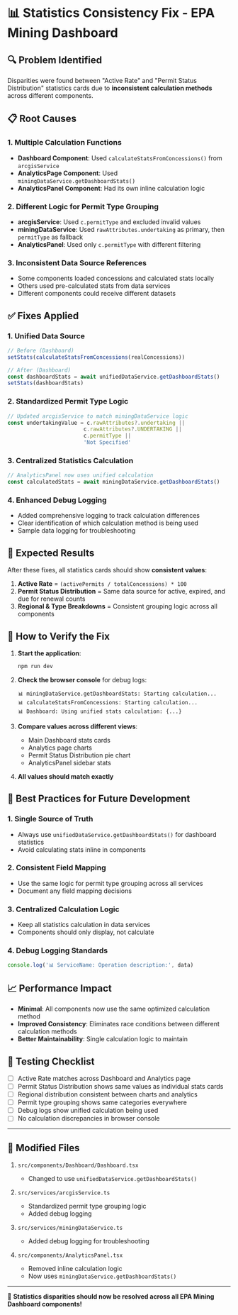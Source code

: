 # 📊 Statistics Consistency Fix - EPA Mining Dashboard

## 🔍 **Problem Identified**

Disparities were found between "Active Rate" and "Permit Status Distribution" statistics cards due to **inconsistent calculation methods** across different components.

## 📋 **Root Causes**

### 1. **Multiple Calculation Functions**
- **Dashboard Component**: Used `calculateStatsFromConcessions()` from `arcgisService`
- **AnalyticsPage Component**: Used `miningDataService.getDashboardStats()`
- **AnalyticsPanel Component**: Had its own inline calculation logic

### 2. **Different Logic for Permit Type Grouping**
- **arcgisService**: Used `c.permitType` and excluded invalid values
- **miningDataService**: Used `rawAttributes.undertaking` as primary, then `permitType` as fallback
- **AnalyticsPanel**: Used only `c.permitType` with different filtering

### 3. **Inconsistent Data Source References**
- Some components loaded concessions and calculated stats locally
- Others used pre-calculated stats from data services
- Different components could receive different datasets

## ✅ **Fixes Applied**

### 1. **Unified Data Source**
```typescript
// Before (Dashboard)
setStats(calculateStatsFromConcessions(realConcessions))

// After (Dashboard)
const dashboardStats = await unifiedDataService.getDashboardStats()
setStats(dashboardStats)
```

### 2. **Standardized Permit Type Logic**
```typescript
// Updated arcgisService to match miningDataService logic
const undertakingValue = c.rawAttributes?.undertaking || 
                        c.rawAttributes?.UNDERTAKING || 
                        c.permitType || 
                        'Not Specified'
```

### 3. **Centralized Statistics Calculation**
```typescript
// AnalyticsPanel now uses unified calculation
const calculatedStats = await miningDataService.getDashboardStats()
```

### 4. **Enhanced Debug Logging**
- Added comprehensive logging to track calculation differences
- Clear identification of which calculation method is being used
- Sample data logging for troubleshooting

## 🎯 **Expected Results**

After these fixes, all statistics cards should show **consistent values**:

1. **Active Rate** = `(activePermits / totalConcessions) * 100`
2. **Permit Status Distribution** = Same data source for active, expired, and due for renewal counts
3. **Regional & Type Breakdowns** = Consistent grouping logic across all components

## 🔧 **How to Verify the Fix**

1. **Start the application**:
   ```bash
   npm run dev
   ```

2. **Check the browser console** for debug logs:
   ```
   📊 miningDataService.getDashboardStats: Starting calculation...
   📊 calculateStatsFromConcessions: Starting calculation...
   📊 Dashboard: Using unified stats calculation: {...}
   ```

3. **Compare values across different views**:
   - Main Dashboard stats cards
   - Analytics page charts
   - Permit Status Distribution pie chart
   - AnalyticsPanel sidebar stats

4. **All values should match exactly**

## 🚀 **Best Practices for Future Development**

### 1. **Single Source of Truth**
- Always use `unifiedDataService.getDashboardStats()` for dashboard statistics
- Avoid calculating stats inline in components

### 2. **Consistent Field Mapping**
- Use the same logic for permit type grouping across all services
- Document any field mapping decisions

### 3. **Centralized Calculation Logic**
- Keep all statistics calculation in data services
- Components should only display, not calculate

### 4. **Debug Logging Standards**
```typescript
console.log('📊 ServiceName: Operation description:', data)
```

## 📈 **Performance Impact**

- **Minimal**: All components now use the same optimized calculation method
- **Improved Consistency**: Eliminates race conditions between different calculation methods
- **Better Maintainability**: Single calculation logic to maintain

## 🧪 **Testing Checklist**

- [ ] Active Rate matches across Dashboard and Analytics page
- [ ] Permit Status Distribution shows same values as individual stats cards
- [ ] Regional distribution consistent between charts and analytics
- [ ] Permit type grouping shows same categories everywhere
- [ ] Debug logs show unified calculation being used
- [ ] No calculation discrepancies in browser console

---

## 🔄 **Modified Files**

1. `src/components/Dashboard/Dashboard.tsx`
   - Changed to use `unifiedDataService.getDashboardStats()`

2. `src/services/arcgisService.ts`
   - Standardized permit type grouping logic
   - Added debug logging

3. `src/services/miningDataService.ts`
   - Added debug logging for troubleshooting

4. `src/components/AnalyticsPanel.tsx`
   - Removed inline calculation logic
   - Now uses `miningDataService.getDashboardStats()`

---

🎉 **Statistics disparities should now be resolved across all EPA Mining Dashboard components!**

